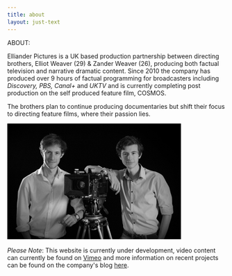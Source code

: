 ```yaml
---
title: about
layout: just-text
---
```

ABOUT:

Elliander Pictures is a UK based production partnership between directing brothers, Elliot Weaver (29) & Zander Weaver (26), producing both factual television and narrative dramatic content. Since 2010 the company has produced over 9 hours of factual programming for broadcasters including *Discovery, PBS, Canal+* and *UKTV* and is currently completing post production on the self produced feature film, COSMOS.

The brothers plan to continue producing documentaries but shift their focus to directing feature films, where their passion lies.

<img src= "./elliot_zander.jpg" alt="Elliot & Zander Weaver" style="width: 400px; align: left"/>

*Please Note*: This website is currently under development, video content can currently be found on <a href= "https://vimeo.com/ellianderpics">Vimeo</a> and more information on recent projects can be found on the company's blog <a href= "https://reeldealfilmschool.wordpress.com/projects/">here</a>.
